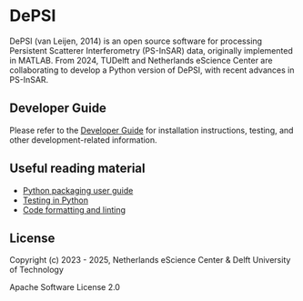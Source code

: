 
# DePSI

DePSI (van Leijen, 2014) is an open source software for processing Persistent Scatterer Interferometry (PS-InSAR) data, originally implemented in MATLAB. From 2024, TUDelft and Netherlands eScience Center are collaborating to develop a Python version of DePSI, with recent advances in PS-InSAR. 

## Developer Guide

Please refer to the [Developer Guide](docs/dev_guide.md) for installation instructions, testing, and other development-related information.

## Useful reading material

- [Python packaging user guide](https://packaging.python.org/)
- [Testing in Python](https://docs.kedro.org/en/stable/development/automated_testing.html)
- [Code formatting and linting](https://docs.kedro.org/en/stable/development/linting.html)

## License

Copyright (c) 2023 - 2025, Netherlands eScience Center & Delft University of Technology

Apache Software License 2.0

